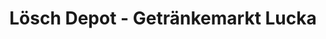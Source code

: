 ---
title: "Lösch Depot - Getränkemarkt Lucka"
url: /lucka/loesch-depot-getraenkemarkt-lucka/
shop: Getränke
---